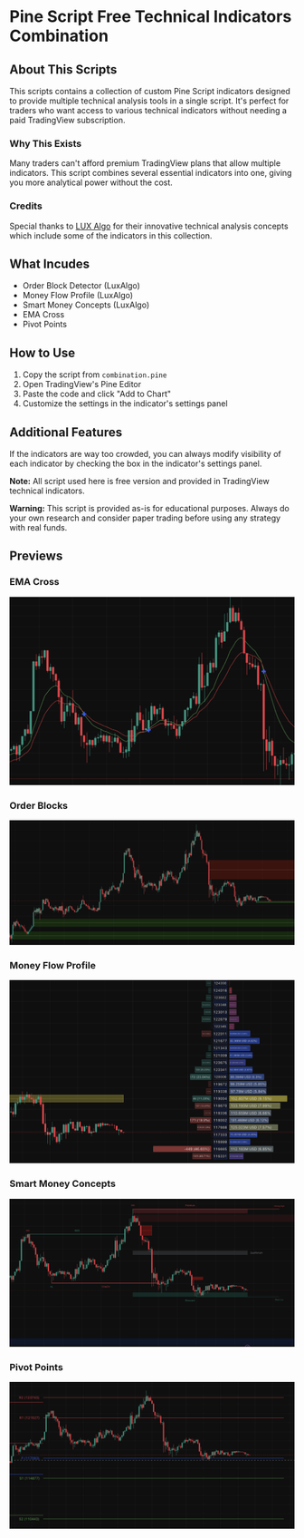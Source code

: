 # Pine Script Free Technical Indicators Combination

## About This Scripts

This scripts contains a collection of custom Pine Script indicators designed to provide multiple technical analysis tools in a single script. It's perfect for traders who want access to various technical indicators without needing a paid TradingView subscription.

### Why This Exists

Many traders can't afford premium TradingView plans that allow multiple indicators. This script combines several essential indicators into one, giving you more analytical power without the cost.

### Credits

Special thanks to [LUX Algo](https://www.luxalgo.com/) for their innovative technical analysis concepts which include some of the indicators in this collection.

## What Incudes

- Order Block Detector (LuxAlgo)
- Money Flow Profile (LuxAlgo)
- Smart Money Concepts (LuxAlgo)
- EMA Cross
- Pivot Points

## How to Use

1. Copy the script from `combination.pine`
2. Open TradingView's Pine Editor
3. Paste the code and click "Add to Chart"
4. Customize the settings in the indicator's settings panel

## Additional Features

If the indicators are way too crowded, you can always modify visibility of each indicator by checking the box in the indicator's settings panel.

**Note:** All script used here is free version and provided in TradingView technical indicators.

**Warning:** This script is provided as-is for educational purposes. Always do your own research and consider paper trading before using any strategy with real funds.

## Previews

### EMA Cross

![EMA Cross](images/ema_cross.png)

### Order Blocks

![Order Blocks](images/order_blocks.png)

### Money Flow Profile

![Money Flow Profile](images/money_flow_profile.png)

### Smart Money Concepts

![Smart Money Concepts](images/smart_money_concepts.png)

### Pivot Points

![Pivot Points](images/pivot_points.png)
